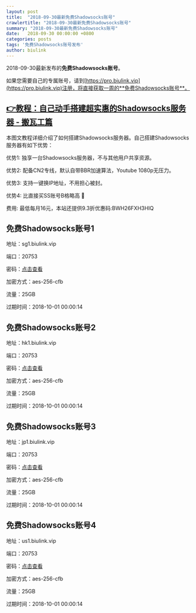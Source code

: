 ```yaml
---
layout: post
title:  "2018-09-30最新免费Shadowsocks账号"
crawlertitle: "2018-09-30最新免费Shadowsocks账号"
summary: "2018-09-30最新免费Shadowsocks账号"
date:   2018-09-30 00:00:00 +0800
categories: posts
tags: '免费Shadowsocks账号发布'
author: biulink
---
```


2018-09-30最新发布的**免费Shadowsocks账号**。

如果您需要自己的专属账号，请到[https://pro.biulink.vip](https://pro.biulink.vip)注册，将直接获取一周的**免费Shadowsocks账号**。

## [👉教程：自己动手搭建超实惠的Shadowsocks服务器 - 搬瓦工篇](https://github.com/Biulink/ShadowsocksTutorials/blob/master/%E6%95%99%E6%82%A8%E8%87%AA%E5%B7%B1%E5%8A%A8%E6%89%8B%E6%90%AD%E5%BB%BA%E8%B6%85%E5%AE%9E%E6%83%A0%E7%9A%84Shadowsocks%E6%9C%8D%E5%8A%A1%E5%99%A8%20-%20%E6%90%AC%E7%93%A6%E5%B7%A5%E7%AF%87.md)
  
  本图文教程详细介绍了如何搭建Shadowsocks服务器。自己搭建Shadowsocks服务器有如下优势：

  优势1: 独享一台Shadowsocks服务器，不与其他用户共享资源。

  优势2: 配备CN2专线，默认自带BBR加速算法，Youtube 1080p无压力。

  优势3: 支持一键换IP地址，不用担心被封。

  优势4: 比直接买SS账号B格略高 🙂

  费用: 最低每月16元，本站还提供9.3折优惠码:BWH26FXH3HIQ
## 免费Shadowsocks账号1

地址：sg1.biulink.vip

端口：20753

密码：[点击查看](https://github.com/Biulink/ShadowsocksTutorials/blob/master/publish/2018-09-30%E6%9C%80%E6%96%B0%E5%85%8D%E8%B4%B9Shadowsocks%E8%B4%A6%E5%8F%B7.md)

加密方式：aes-256-cfb

流量：25GB

过期时间：2018-10-01 00:00:14

## 免费Shadowsocks账号2

地址：hk1.biulink.vip

端口：20753

密码：[点击查看](https://github.com/Biulink/ShadowsocksTutorials/blob/master/publish/2018-09-30%E6%9C%80%E6%96%B0%E5%85%8D%E8%B4%B9Shadowsocks%E8%B4%A6%E5%8F%B7.md)

加密方式：aes-256-cfb

流量：25GB

过期时间：2018-10-01 00:00:14

## 免费Shadowsocks账号3

地址：jp1.biulink.vip

端口：20753

密码：[点击查看](https://github.com/Biulink/ShadowsocksTutorials/blob/master/publish/2018-09-30%E6%9C%80%E6%96%B0%E5%85%8D%E8%B4%B9Shadowsocks%E8%B4%A6%E5%8F%B7.md)

加密方式：aes-256-cfb

流量：25GB

过期时间：2018-10-01 00:00:14

## 免费Shadowsocks账号4

地址：us1.biulink.vip

端口：20753

密码：[点击查看](https://github.com/Biulink/ShadowsocksTutorials/blob/master/publish/2018-09-30%E6%9C%80%E6%96%B0%E5%85%8D%E8%B4%B9Shadowsocks%E8%B4%A6%E5%8F%B7.md)

加密方式：aes-256-cfb

流量：25GB

过期时间：2018-10-01 00:00:14

